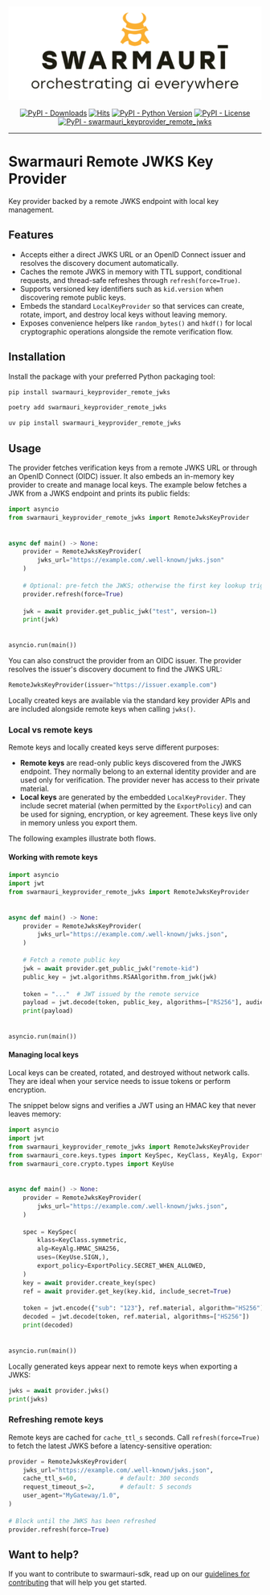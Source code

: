 ![Swarmauri Logo](https://github.com/swarmauri/swarmauri-sdk/blob/3d4d1cfa949399d7019ae9d8f296afba773dfb7f/assets/swarmauri.brand.theme.svg)


<p align="center">
    <a href="https://pypi.org/project/swarmauri_keyprovider_remote_jwks/">
        <img src="https://img.shields.io/pypi/dm/swarmauri_keyprovider_remote_jwks" alt="PyPI - Downloads"/></a>
    <a href="https://hits.sh/github.com/swarmauri/swarmauri-sdk/tree/master/pkgs/standards/swarmauri_keyprovider_remote_jwks/">
        <img alt="Hits" src="https://hits.sh/github.com/swarmauri/swarmauri-sdk/tree/master/pkgs/standards/swarmauri_keyprovider_remote_jwks.svg"/></a>
    <a href="https://pypi.org/project/swarmauri_keyprovider_remote_jwks/">
        <img src="https://img.shields.io/pypi/pyversions/swarmauri_keyprovider_remote_jwks" alt="PyPI - Python Version"/></a>
    <a href="https://pypi.org/project/swarmauri_keyprovider_remote_jwks/">
        <img src="https://img.shields.io/pypi/l/swarmauri_keyprovider_remote_jwks" alt="PyPI - License"/></a>
    <a href="https://pypi.org/project/swarmauri_keyprovider_remote_jwks/">
        <img src="https://img.shields.io/pypi/v/swarmauri_keyprovider_remote_jwks?label=swarmauri_keyprovider_remote_jwks&color=green" alt="PyPI - swarmauri_keyprovider_remote_jwks"/></a>
</p>

---

# Swarmauri Remote JWKS Key Provider

Key provider backed by a remote JWKS endpoint with local key management.

## Features

- Accepts either a direct JWKS URL or an OpenID Connect issuer and resolves the
  discovery document automatically.
- Caches the remote JWKS in memory with TTL support, conditional requests, and
  thread-safe refreshes through `refresh(force=True)`.
- Supports versioned key identifiers such as `kid.version` when discovering
  remote public keys.
- Embeds the standard `LocalKeyProvider` so that services can create, rotate,
  import, and destroy local keys without leaving memory.
- Exposes convenience helpers like `random_bytes()` and `hkdf()` for local
  cryptographic operations alongside the remote verification flow.

## Installation

Install the package with your preferred Python packaging tool:

```bash
pip install swarmauri_keyprovider_remote_jwks
```

```bash
poetry add swarmauri_keyprovider_remote_jwks
```

```bash
uv pip install swarmauri_keyprovider_remote_jwks
```

## Usage

The provider fetches verification keys from a remote JWKS URL or through an
OpenID Connect (OIDC) issuer.  It also embeds an in-memory key provider to
create and manage local keys.  The example below fetches a JWK from a JWKS
endpoint and prints its public fields:

```python
import asyncio
from swarmauri_keyprovider_remote_jwks import RemoteJwksKeyProvider


async def main() -> None:
    provider = RemoteJwksKeyProvider(
        jwks_url="https://example.com/.well-known/jwks.json"
    )

    # Optional: pre-fetch the JWKS; otherwise the first key lookup triggers it
    provider.refresh(force=True)

    jwk = await provider.get_public_jwk("test", version=1)
    print(jwk)


asyncio.run(main())
```

You can also construct the provider from an OIDC issuer.  The provider resolves
the issuer's discovery document to find the JWKS URL:

```python
RemoteJwksKeyProvider(issuer="https://issuer.example.com")
```

Locally created keys are available via the standard key provider APIs and are
included alongside remote keys when calling `jwks()`.

### Local vs remote keys

Remote keys and locally created keys serve different purposes:

- **Remote keys** are read-only public keys discovered from the JWKS endpoint.
  They normally belong to an external identity provider and are used only for
  verification. The provider never has access to their private material.
- **Local keys** are generated by the embedded `LocalKeyProvider`. They include
  secret material (when permitted by the `ExportPolicy`) and can be used for
  signing, encryption, or key agreement. These keys live only in memory unless
  you export them.

The following examples illustrate both flows.

#### Working with remote keys

```python
import asyncio
import jwt
from swarmauri_keyprovider_remote_jwks import RemoteJwksKeyProvider


async def main() -> None:
    provider = RemoteJwksKeyProvider(
        jwks_url="https://example.com/.well-known/jwks.json",
    )

    # Fetch a remote public key
    jwk = await provider.get_public_jwk("remote-kid")
    public_key = jwt.algorithms.RSAAlgorithm.from_jwk(jwk)

    token = "..."  # JWT issued by the remote service
    payload = jwt.decode(token, public_key, algorithms=["RS256"], audience="api")
    print(payload)


asyncio.run(main())
```

#### Managing local keys

Local keys can be created, rotated, and destroyed without network calls. They are
ideal when your service needs to issue tokens or perform encryption.

The snippet below signs and verifies a JWT using an HMAC key that never leaves
memory:

```python
import asyncio
import jwt
from swarmauri_keyprovider_remote_jwks import RemoteJwksKeyProvider
from swarmauri_core.keys.types import KeySpec, KeyClass, KeyAlg, ExportPolicy
from swarmauri_core.crypto.types import KeyUse


async def main() -> None:
    provider = RemoteJwksKeyProvider(
        jwks_url="https://example.com/.well-known/jwks.json",
    )

    spec = KeySpec(
        klass=KeyClass.symmetric,
        alg=KeyAlg.HMAC_SHA256,
        uses=(KeyUse.SIGN,),
        export_policy=ExportPolicy.SECRET_WHEN_ALLOWED,
    )
    key = await provider.create_key(spec)
    ref = await provider.get_key(key.kid, include_secret=True)

    token = jwt.encode({"sub": "123"}, ref.material, algorithm="HS256")
    decoded = jwt.decode(token, ref.material, algorithms=["HS256"])
    print(decoded)


asyncio.run(main())
```

Locally generated keys appear next to remote keys when exporting a JWKS:

```python
jwks = await provider.jwks()
print(jwks)
```

### Refreshing remote keys

Remote keys are cached for `cache_ttl_s` seconds. Call `refresh(force=True)` to
fetch the latest JWKS before a latency-sensitive operation:

```python
provider = RemoteJwksKeyProvider(
    jwks_url="https://example.com/.well-known/jwks.json",
    cache_ttl_s=60,            # default: 300 seconds
    request_timeout_s=2,       # default: 5 seconds
    user_agent="MyGateway/1.0",
)

# Block until the JWKS has been refreshed
provider.refresh(force=True)
```

## Want to help?

If you want to contribute to swarmauri-sdk, read up on our
[guidelines for contributing](https://github.com/swarmauri/swarmauri-sdk/blob/master/CONTRIBUTING.md)
that will help you get started.